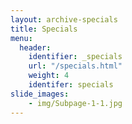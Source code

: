 ```yaml
---
layout: archive-specials
title: Specials
menu:
  header:
    identifier: _specials
    url: "/specials.html"
    weight: 4
    identifer: specials
slide_images:
    - img/Subpage-1-1.jpg
---
```

